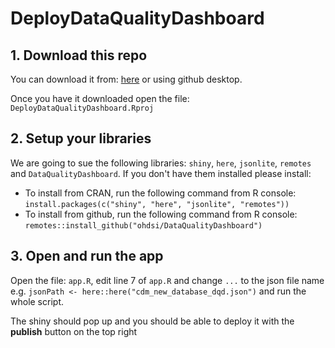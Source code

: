 # DeployDataQualityDashboard

## 1. Download this repo

You can download it from: [here](https://github.com/oxford-pharmacoepi/DeployDataQualityDashboard/archive/refs/heads/main.zip) or using github desktop.

Once you have it downloaded open the file: `DeployDataQualityDashboard.Rproj`

## 2. Setup your libraries

We are going to sue the following libraries: `shiny`, `here`, `jsonlite`, `remotes` and `DataQualityDashboard`. If you don't have them installed please install:
- To install from CRAN, run the following command from R console: `install.packages(c("shiny", "here", "jsonlite", "remotes"))`
- To install from github, run the following command from R console: `remotes::install_github("ohdsi/DataQualityDashboard")`

## 3. Open and run the app

Open the file: `app.R`, edit line 7 of `app.R` and change `...` to the json file name e.g. `jsonPath <- here::here("cdm_new_database_dqd.json")` and run the whole script.

The shiny should pop up and you should be able to deploy it with the **publish** button on the top right
